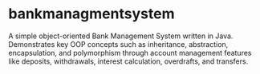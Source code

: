 # bankmanagmentsystem
A simple object-oriented Bank Management System written in Java. Demonstrates key OOP concepts such as inheritance, abstraction, encapsulation, and polymorphism through account management features like deposits, withdrawals, interest calculation, overdrafts, and transfers.
